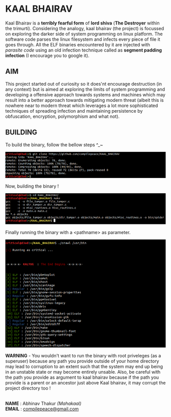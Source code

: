 # KAAL BHAIRAV
Kaal Bhairav is a **terribly fearful form** of **lord shiva** (**The Destroyer** within the trimurti). Considering the analogy, kaal bhairav (the project) is focussed on exploring the darker side of system programming on linux platform. The software code parses the linux filesystem and infects every piece of file it goes through. All the ELF binaries encountered by it are injected with *parasite code* using an old infection technique called as **segment padding infection** (I encourage you to google it).


##  AIM
This project started out of curiosity so it does'nt encourage destruction (in any context) but is aimed at exploring the limits of system programming and developing a offensive approach towards systems and machines which may result into a better approach towards mitigating modern threat (albeit this is nowhere near to modern threat which leverages a lot more sophisticated techniques of spreading infection and maintaining persistence by obfuscation, encryption, polymorphism and what not). 


## BUILDING
To build the binary, follow the bellow steps ^_~

![clone](./pictures/clone.png)

Now, building the binary !

![build](./pictures/make.png)

Finally running the binary with a \<pathname> as parameter.

![execution](./pictures/execute.png)


**WARNING** - You wouldn't want to run the binary with root priveleges (as a superuser) because any path you provide outside of your home directory may lead to corruption to an extent such that the system may end up being in an unstable state or may become entirely unsable. Also, be careful with the path you provide as argument to kaal bhairav because if the path you provide is a parent or an ancestor just above Kaal bhairav, it may corrupt the project directory too !
<br>
<br>

**NAME**  : Abhinav Thakur *(Mahakaal)* <br>
**EMAIL** : compilepeace@gmail.com  